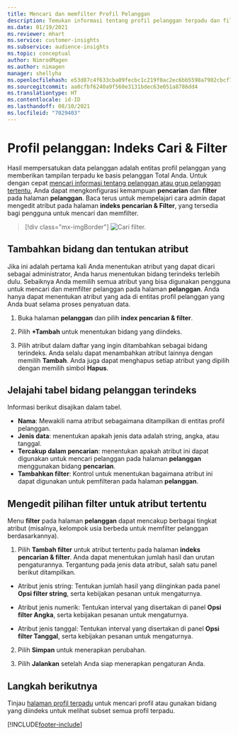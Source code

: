 ```yaml
---
title: Mencari dan memfilter Profil Pelanggan
description: Temukan informasi tentang profil pelanggan terpadu dan filter untuk atribut tertentu dengan cepat.
ms.date: 01/19/2021
ms.reviewer: mhart
ms.service: customer-insights
ms.subservice: audience-insights
ms.topic: conceptual
author: NimrodMagen
ms.author: nimagen
manager: shellyha
ms.openlocfilehash: e53d87c4f633cba09fecbc1c219f0ac2ec6bb5598a7902cbcf7398d26d6d7c6b
ms.sourcegitcommit: aa0cfbf6240a9f560e3131bdec63e051a8786dd4
ms.translationtype: HT
ms.contentlocale: id-ID
ms.lasthandoff: 08/10/2021
ms.locfileid: "7029403"
---
```

# <a name="customer-profiles-search--filter-index"></a>Profil pelanggan: Indeks Cari & Filter

Hasil mempersatukan data pelanggan adalah entitas profil pelanggan yang memberikan tampilan terpadu ke basis pelanggan Total Anda. Untuk dengan cepat [mencari informasi tentang pelanggan atau grup pelanggan tertentu](customer-profiles.md), Anda dapat mengkonfigurasi kemampuan **pencarian** dan **filter** pada halaman **pelanggan**. Baca terus untuk mempelajari cara admin dapat mengedit atribut pada halaman **indeks pencarian & Filter**, yang tersedia bagi pengguna untuk mencari dan memfilter.

> [!div class="mx-imgBorder"]
> ![Cari filter.](media/search-filter.png "Cari filter")

## <a name="add-fields-and-specify-attributes"></a>Tambahkan bidang dan tentukan atribut

Jika ini adalah pertama kali Anda menentukan atribut yang dapat dicari sebagai administrator, Anda harus menentukan bidang terindeks terlebih dulu. Sebaiknya Anda memilih semua atribut yang bisa digunakan pengguna untuk mencari dan memfilter pelanggan pada halaman **pelanggan**. Anda hanya dapat menentukan atribut yang ada di entitas profil pelanggan yang Anda buat selama proses penyatuan data.

1. Buka halaman **pelanggan** dan pilih **index pencarian & filter**.

2. Pilih **+Tambah** untuk menentukan bidang yang diindeks.

3. Pilih atribut dalam daftar yang ingin ditambahkan sebagai bidang terindeks. Anda selalu dapat menambahkan atribut lainnya dengan memilih **Tambah**. Anda juga dapat menghapus setiap atribut yang dipilih dengan memilih simbol **Hapus**.

## <a name="explore-the-indexed-customer-fields-table"></a>Jelajahi tabel bidang pelanggan terindeks

Informasi berikut disajikan dalam tabel.

- **Nama**: Mewakili nama atribut sebagaimana ditampilkan di entitas profil pelanggan.
- **Jenis data**: menentukan apakah jenis data adalah string, angka, atau tanggal.
- **Tercakup dalam pencarian**: menentukan apakah atribut ini dapat digunakan untuk mencari pelanggan pada halaman **pelanggan** menggunakan bidang **pencarian**.
- **Tambahkan filter**: Kontrol untuk menentukan bagaimana atribut ini dapat digunakan untuk pemfilteran pada halaman **pelanggan**.

## <a name="editing-filtering-options-for-a-given-attribute"></a>Mengedit pilihan filter untuk atribut tertentu

Menu **filter** pada halaman **pelanggan** dapat mencakup berbagai tingkat atribut (misalnya, kelompok usia berbeda untuk memfilter pelanggan berdasarkannya).

1. Pilih **Tambah filter** untuk atribut tertentu pada halaman **indeks pencarian & filter**. Anda dapat menentukan jumlah hasil dan urutan pengaturannya. Tergantung pada jenis data atribut, salah satu panel berikut ditampilkan.

- Atribut jenis string: Tentukan jumlah hasil yang diinginkan pada panel **Opsi filter string**, serta kebijakan pesanan untuk mengaturnya.

- Atribut jenis numerik: Tentukan interval yang disertakan di panel **Opsi filter Angka**, serta kebijakan pesanan untuk mengaturnya.

- Atribut jenis tanggal: Tentukan interval yang disertakan di panel **Opsi filter Tanggal**, serta kebijakan pesanan untuk mengaturnya.

2. Pilih **Simpan** untuk menerapkan perubahan.

3. Pilih **Jalankan** setelah Anda siap menerapkan pengaturan Anda.

## <a name="next-steps"></a>Langkah berikutnya

Tinjau [halaman profil terpadu](customer-profiles.md) untuk mencari profil atau gunakan bidang yang diindeks untuk melihat subset semua profil terpadu.


[!INCLUDE[footer-include](../includes/footer-banner.md)]